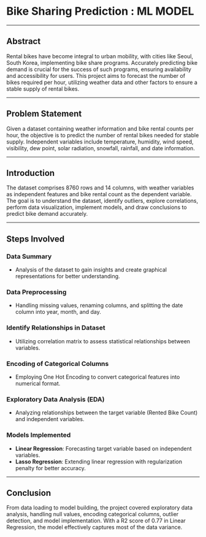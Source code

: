 # Bike Sharing Prediction : ML MODEL

----

## Abstract

Rental bikes have become integral to urban mobility, with cities like Seoul, South Korea, implementing bike share programs. Accurately predicting bike demand is crucial for the success of such programs, ensuring availability and accessibility for users. This project aims to forecast the number of bikes required per hour, utilizing weather data and other factors to ensure a stable supply of rental bikes.

----

## Problem Statement

Given a dataset containing weather information and bike rental counts per hour, the objective is to predict the number of rental bikes needed for stable supply. Independent variables include temperature, humidity, wind speed, visibility, dew point, solar radiation, snowfall, rainfall, and date information.

---

## Introduction

The dataset comprises 8760 rows and 14 columns, with weather variables as independent features and bike rental count as the dependent variable. The goal is to understand the dataset, identify outliers, explore correlations, perform data visualization, implement models, and draw conclusions to predict bike demand accurately.

---

## Steps Involved

### Data Summary
- Analysis of the dataset to gain insights and create graphical representations for better understanding.

### Data Preprocessing
- Handling missing values, renaming columns, and splitting the date column into year, month, and day.

### Identify Relationships in Dataset
- Utilizing correlation matrix to assess statistical relationships between variables.

### Encoding of Categorical Columns
- Employing One Hot Encoding to convert categorical features into numerical format.

### Exploratory Data Analysis (EDA)
- Analyzing relationships between the target variable (Rented Bike Count) and independent variables.

### Models Implemented
- **Linear Regression**: Forecasting target variable based on independent variables.
- **Lasso Regression**: Extending linear regression with regularization penalty for better accuracy.

---

## Conclusion

From data loading to model building, the project covered exploratory data analysis, handling null values, encoding categorical columns, outlier detection, and model implementation. With a R2 score of 0.77 in Linear Regression, the model effectively captures most of the data variance.
